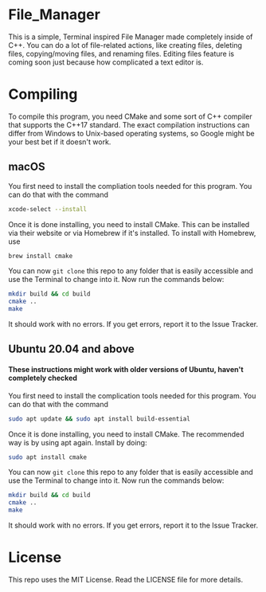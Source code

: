 # File_Manager
This is a simple, Terminal inspired File Manager made completely inside of C++. You can do a lot of file-related actions, like creating files, deleting files, copying/moving files, and renaming files. 
Editing files feature is coming soon just because how complicated a text editor is.

# Compiling

To compile this program, you need CMake and some sort of C++ compiler that supports the C++17 standard. The exact compilation instructions can differ from Windows to Unix-based operating systems, so Google might be your best bet if it doesn't work.

## macOS

You first need to install the compliation tools needed for this program. You can do that with the command
```bash
xcode-select --install
```

Once it is done installing, you need to install CMake. This can be installed via their website or via Homebrew if it's installed. To install with Homebrew, use
```bash
brew install cmake
```

You can now ``git clone`` this repo to any folder that is easily accessible and use the Terminal to change into it. Now run the commands below:
```bash
mkdir build && cd build
cmake ..
make
```

It should work with no errors. If you get errors, report it to the Issue Tracker.

## Ubuntu 20.04 and above

#### These instructions might work with older versions of Ubuntu, haven't completely checked

You first need to install the complication tools needed for this program. You can do that with the command
```bash
sudo apt update && sudo apt install build-essential
```

Once it is done installing, you need to install CMake. The recommended way is by using apt again. Install by doing:
```bash
sudo apt install cmake
```

You can now ``git clone`` this repo to any folder that is easily accessible and use the Terminal to change into it. Now run the commands below:
```bash
mkdir build && cd build
cmake ..
make
```

It should work with no errors. If you get errors, report it to the Issue Tracker.

# License

This repo uses the MIT License. Read the LICENSE file for more details.
